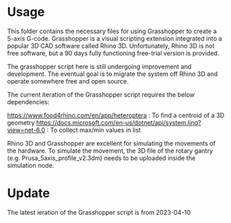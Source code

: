 # Usage

This folder contains the necessary files for using Grasshopper to create a 5-axis G-code.
Grasshopper is a visual scripting extension integrated into a popular 3D CAD software called Rhino 3D.
Unfortunately, Rhino 3D is not free software, but a 90 days fully functioning free-trial version is provided.

The grasshopper script here is still undergoing improvement and development.
The eventual goal is to migrate the system off Rhino 3D and operate somewhere free and open source. 

The current iteration of the Grasshopper script requires the below dependencies:

https://www.food4rhino.com/en/app/heteroptera : To find a centroid of a 3D geometry
https://docs.microsoft.com/en-us/dotnet/api/system.linq?view=net-6.0 : To collect max/min values in list

Rhino 3D and Grasshopper are excellent for simulating the movements of the hardware.
To simulate the movement, the 3D file of the rotary gantry (e.g. Prusa_5axis_profile_v2.3dm) needs to be uploaded inside the simulation node.



# Update

The latest ieration of the Grasshopper script is from 2023-04-10


